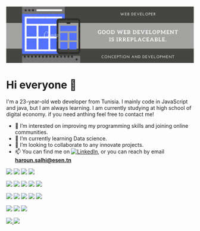 ![Header](github_header.png "Header")

<h1>Hi everyone 👋</h1>

I'm a 23-year-old web developer from Tunisia. I mainly code in JavaScript and java, but I am always learning. I am currently studying at high school of digital economy. if you need anthing feel free to contact me! 

- 👀 I’m interested on improving my programming skills and joining online communities.
- 🌱 I’m currently learning Data science.
- 💞️ I’m looking to collaborate to any innovate projects.
- 📫 You can find me <!-- on [![Twitter][1.2]][1], or --> on [![LinkedIn][2.2]][2], or you can reach by email <strong>haroun.salhi@esen.tn</strong>

<!-- Icons -->

[1.2]: http://i.imgur.com/wWzX9uB.png (twitter icon without padding)
[2.2]: https://raw.githubusercontent.com/MartinHeinz/MartinHeinz/master/linkedin-3-16.png (LinkedIn icon without padding)

<!-- Links to your social media accounts -->

[1]: https://twitter.com/
[2]: https://www.linkedin.com/in/haroun-salhi/


![](https://img.shields.io/badge/Editor-vscode-informational?style=flat&logo=visualstudiocode&logoColor=white&color=2bbc8a)
![](https://img.shields.io/badge/Editor-eclipse-informational?style=flat&logo=eclipse&logoColor=white&color=2bbc8a)
![](https://img.shields.io/badge/Editor-visualstudio-informational?style=flat&logo=visualstudio&logoColor=white&color=2bbc8a)
![](https://img.shields.io/badge/Editor-pycharm-informational?style=flat&logo=pycharm&logoColor=white&color=2bbc8a)

![](https://img.shields.io/badge/Code-javascript-informational?style=flat&logo=javascript&logoColor=white&color=2bbc8a)
![](https://img.shields.io/badge/Code-java-informational?style=flat&logo=java&logoColor=white&color=2bbc8a)
![](https://img.shields.io/badge/Code-csharp-informational?style=flat&logo=csharp&logoColor=white&color=2bbc8a)
![](https://img.shields.io/badge/Code-aspnet-informational?style=flat&logo=asp&logoColor=white&color=2bbc8a)
![](https://img.shields.io/badge/Code-php-informational?style=flat&logo=php&logoColor=white&color=2bbc8a)

![](https://img.shields.io/badge/framework-spring-informational?style=flat&logo=spring&logoColor=white&color=2bbc8a)
![](https://img.shields.io/badge/framework-react-informational?style=flat&logo=react&logoColor=white&color=2bbc8a)
![](https://img.shields.io/badge/framework-nodejs-informational?style=flat&logo=nodejs&logoColor=white&color=2bbc8a)
![](https://img.shields.io/badge/framework-symfony-informational?style=flat&logo=symfony&logoColor=white&color=2bbc8a)
![](https://img.shields.io/badge/framework-bootstrap-informational?style=flat&logo=bootstrap&logoColor=white&color=2bbc8a)

![](https://img.shields.io/badge/tools-mysql-informational?style=flat&logo=mysql&logoColor=white&color=2bbc8a)
![](https://img.shields.io/badge/tools-oracle-informational?style=flat&logo=oracle&logoColor=white&color=2bbc8a)
![](https://img.shields.io/badge/tools-mongoDB-informational?style=flat&logo=mongoDB&logoColor=white&color=2bbc8a)



<div>
<a href="https://github.com/HarounSalhi/github-readme-stats">
  <img src="https://github-readme-stats.vercel.app/api?username=HarounSalhi&show_icons=true&theme=react" width="50%"/>
</a>
<a href="https://github.com/HarounSalhi/convoychat">
  <img src="https://github-readme-stats.vercel.app/api/top-langs/?username=HarounSalhi&theme=react&langs_count=7" width="50%"/>
</a>
  <!--
<a href="https://github.com/HarounSalhi/github-readme-stats" display="inline-block" margin-top="20px">
  <img src="https://github-readme-stats.vercel.app/api/wakatime?username=@HarounSalhi&theme=react" width="50%"/>
</a> -->
</div>
